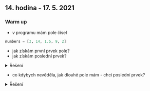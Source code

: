 ## 14. hodina - 17. 5. 2021

### Warm up

- v programu mám pole čísel

``` python
numbers = [3, 14, 1.5, 9, 2]
```

- jak získám první prvek pole?
- jak získám poslední prvek?

<details>
<summary>Řešení</summary>

first = numbers\[0]
last = numbers\[4]

</details>

- co kdybych nevěděla, jak dlouhé pole mám - chci poslední prvek?

<details>
<summary>Řešení</summary>

</details>
